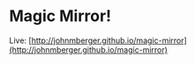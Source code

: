 # Magic Mirror!

Live: [http://johnmberger.github.io/magic-mirror](http://johnmberger.github.io/magic-mirror)
